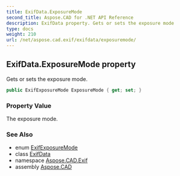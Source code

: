 ```yaml
---
title: ExifData.ExposureMode
second_title: Aspose.CAD for .NET API Reference
description: ExifData property. Gets or sets the exposure mode
type: docs
weight: 210
url: /net/aspose.cad.exif/exifdata/exposuremode/
---
```

## ExifData.ExposureMode property

Gets or sets the exposure mode.

```csharp
public ExifExposureMode ExposureMode { get; set; }
```

### Property Value

The exposure mode.

### See Also

* enum [ExifExposureMode](../../../aspose.cad.exif.enums/exifexposuremode/)
* class [ExifData](../)
* namespace [Aspose.CAD.Exif](../../exifdata/)
* assembly [Aspose.CAD](../../../)


